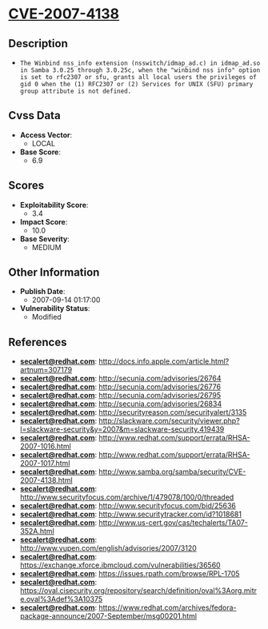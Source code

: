 
# [CVE-2007-4138](http://docs.info.apple.com/article.html?artnum=307179)

## Description

- `The Winbind nss_info extension (nsswitch/idmap_ad.c) in idmap_ad.so in Samba 3.0.25 through 3.0.25c, when the "winbind nss info" option is set to rfc2307 or sfu, grants all local users the privileges of gid 0 when the (1) RFC2307 or (2) Services for UNIX (SFU) primary group attribute is not defined.`

## Cvss Data

- **Access Vector**:
  - LOCAL
- **Base Score**:
  - 6.9

## Scores

- **Exploitability Score**:
  - 3.4
- **Impact Score**:
  - 10.0
- **Base Severity**:
  - MEDIUM

## Other Information

- **Publish Date**:
  - 2007-09-14 01:17:00
- **Vulnerability Status**:
  - Modified

## References

- **secalert@redhat.com**: http://docs.info.apple.com/article.html?artnum=307179
- **secalert@redhat.com**: http://secunia.com/advisories/26764
- **secalert@redhat.com**: http://secunia.com/advisories/26776
- **secalert@redhat.com**: http://secunia.com/advisories/26795
- **secalert@redhat.com**: http://secunia.com/advisories/26834
- **secalert@redhat.com**: http://securityreason.com/securityalert/3135
- **secalert@redhat.com**: http://slackware.com/security/viewer.php?l=slackware-security&y=2007&m=slackware-security.419439
- **secalert@redhat.com**: http://www.redhat.com/support/errata/RHSA-2007-1016.html
- **secalert@redhat.com**: http://www.redhat.com/support/errata/RHSA-2007-1017.html
- **secalert@redhat.com**: http://www.samba.org/samba/security/CVE-2007-4138.html
- **secalert@redhat.com**: http://www.securityfocus.com/archive/1/479078/100/0/threaded
- **secalert@redhat.com**: http://www.securityfocus.com/bid/25636
- **secalert@redhat.com**: http://www.securitytracker.com/id?1018681
- **secalert@redhat.com**: http://www.us-cert.gov/cas/techalerts/TA07-352A.html
- **secalert@redhat.com**: http://www.vupen.com/english/advisories/2007/3120
- **secalert@redhat.com**: https://exchange.xforce.ibmcloud.com/vulnerabilities/36560
- **secalert@redhat.com**: https://issues.rpath.com/browse/RPL-1705
- **secalert@redhat.com**: https://oval.cisecurity.org/repository/search/definition/oval%3Aorg.mitre.oval%3Adef%3A10375
- **secalert@redhat.com**: https://www.redhat.com/archives/fedora-package-announce/2007-September/msg00201.html
